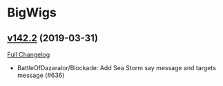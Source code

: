 # BigWigs

## [v142.2](https://github.com/BigWigsMods/BigWigs/tree/v142.2) (2019-03-31)
[Full Changelog](https://github.com/BigWigsMods/BigWigs/compare/v142.1...v142.2)

- BattleOfDazaralor/Blockade: Add Sea Storm say message and targets message (#636)  
